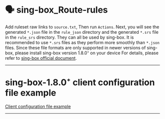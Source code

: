# 🗣 sing-box_Route-rules

Add ruleset raw links to `source.txt`, Then run `Actions`. Next, you will see the generated `*.json` file in the `rule_json` directory and the generated `*.srs` file in the `rule_srs` directory. They can all be used by sing-box. It is recommended to use `*.srs` files as they perform more smoothly than `*.json` files. Since these file formats are only supported in newer versions of sing-box, please install sing-box version 1.8.0⁺ on your device For details, please refer to [sing-box official document](https://sing-box.sagernet.org).

---

# sing-box-1.8.0⁺ client configuration file example

[Client configuration file example](https://raw.githubusercontent.com/tangnahuaite/sing-box_Route-rules/main/1.8.0⁺example.json)

---
